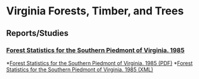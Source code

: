 # Virginia Forests, Timber, and Trees  


## Reports/Studies  

### [Forest Statistics for the Southern Piedmont of Virginia. 1985](http://www.treesearch.fs.fed.us/pubs/22243)
*[Forest Statistics for the Southern Piedmont of Virginia. 1985 (PDF)](http://www.srs.fs.usda.gov/pubs/rb/rb_se081.pdf)
*[Forest Statistics for the Southern Piedmont of Virginia. 1985 (XML)](http://data.fs.usda.gov/research/services/westernstubservices/productsservicesentry?product_id=&treesearch_id=22243)
